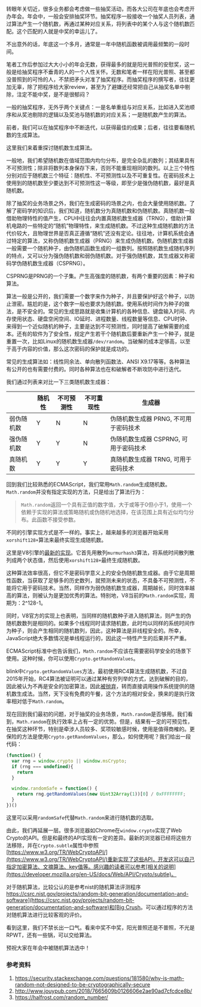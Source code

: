 转眼年关切近，很多业务都会考虑做一些抽奖活动，而各大公司在年底也会考虑开办年会。年会中，一般会安排抽奖环节。抽奖程序一般接收一个抽奖人员列表，通过算法产生一个随机数，再通过某种对应关系，将列表中的某个人与这个随机数匹配。这个匹配的人就是中奖的幸运儿了。

不出意外的话，年底这一个多月，通常是一年中随机函数被调用最频繁的一段时间。

笔者工作后参加过大大小小的年会无数，获得最多的就是阳光普照的安慰奖，这一般是给抽奖程序不垂青的人的一个人性关怀。无数和笔者一样在阳光普照、甚至都没普照到的可怜的人，不禁把矛头对准了抽奖程序。而抽奖程序的撰写者，往往更加无辜，除了把程序给大家review，甚至为了避嫌还经常把自己从抽奖名单中剔除，注定不能中奖，是不是很郁闷？

一般的抽奖程序，无外乎两个关键点：一是名单重组与对应关系，比如进入奖池顺序和从奖池剔除的逻辑以及奖池与随机数的对应关系；一是随机数产生的算法。

前者，我们可以在抽奖程序中不断迭代，以获得最佳的成果；后者，往往要看随机数的生成算法。

这里我们来着重探讨随机数生成算法。

一般地，我们希望随机数在值域范围内均匀分布，是完全杂乱的数列；其结果具有不可预测性；除非将数列本身保存下来，否则不能重现相同的数列。以上三个特性分别对应于随机数三个特征：随机性、不可预测性以及不可重复性。在密码技术上使用到的随机数至少要达到不可预测性这一等级，即至少是强伪随机数，最好是真随机数。

除了抽奖的业务场景之外，我们在生成密码的场景之内，也会大量使用随机数。了解了密码学的知识后，我们知道，随机数分为真随机数和伪随机数。真随机数一般借助物理特性的值产生，CPU中往往会内置真随机数生成器（TRNG），借助计算机电路的一些特定的“随机”物理特性，来生成随机数。不过这种生成随机数的方法代价较大，且物理世界是否真正遵循“随机”还没有定论。往往地，计算机系统会通过特定的算法，又称伪随机数生成器（PRNG）来生成伪随机数。伪随机数生成器一般需要一个随机种子，由伪随机函数生成的一组数列。按照随机数生成随机序列的特点，又可以分为强伪随机数和弱伪随机数。对于强伪随机数，其生成器又称密码学伪随机数生成器（CSPRNG）。

CSPRNG是PRNG的一个子集。产生高强度的随机数，有两个重要的因素：种子和算法。

算法一般是公开的，我们需要一个数字来作为种子，并且要保护好这个种子，以防止泄密。尴尬的是，这个数字一般也要求为随机数。使用系统时间作为种子的做法，是不安全的。常见的生成思路就是收集计算机的各种信息、键盘输入时间、内存使用状态、硬盘空闲空间、IO延时、进程数量、线程数量等信息、CPU时钟、来得到一个近似随机的种子，主要是达到不可预测性，同时提高了破解需要的成本。还有的软件为了安全性，规定产生若干个随机数后要重新产生一个种子，就是重置一次，比如Linux的随机数生成器`/dev/random`。当破解的成本足够高，以至于高于内容的价值，那么这次密码的保护就是成功的。

常见的生成算法如：线性同余法、单向散列函数法、ANSI X9.17等等。各种算法有公开的也有需要付费的。同时各种算法也在和破解者不断攻防中进行迭代。

我们通过列表来对比一下三类随机数生成器：

|   | 随机性 | 不可预测性 | 不可重现性 | 生成器 |
| --- | --- | --- | --- | --- |
| 弱伪随机数 | Y | N | N | 伪随机数生成器 PRNG, 不可用于密码技术 |
| 强伪随机数 | Y | Y | N | 伪随机数生成器 CSPRNG, 可用于密码技术 |
| 真随机数 | Y | Y | Y | 真随机数生成器 TRNG, 可用于密码技术 | 

回到我们比较熟悉的ECMAScript，我们常用`Math.random`生成随机数。`Math.random`并没有指定实现的方法，只是给出了算法行为：

> `Math.random`返回一个具有正值的数字值，大于或等于0但小于1，使用一个依赖于实现的算法或策略随机或伪随机地选择，在该范围上具有近似均匀分布。此函数不接受参数。

不同的引擎实现方式是不一样的。事实上，越来越多的浏览器开始采用`xorshift128+`算法来最终实现生成随机数。

这里是V8引擎的[最新的实现](https://chromium.googlesource.com/v8/v8.git/+/refs/heads/master/src/base/utils/random-number-generator.cc)。它首先用散列`murmurhash3`算法，将系统时间散列散列成两个状态值，然后使用`xorshift128+`最终生成随机数。

这种算法效率很高，但它不是密码学意义上的安全伪随机数生成器。由于它是周期性函数，当获取了足够多的历史数列，就预测未来的状态，不具备不可预测性，不能将它用于密码技术。当然，同样作为弱伪随机数生成器，周期越长，同时效率越高的算法，则被认为是更加优秀的算法。特别地，V8当前的`Math.random`实现，周期为：2^128-1。

同时，V8官方的实现上也表明，当同样的随机数种子进入随机算法，则产生的伪随机数数列是相同的。如果多个线程同时请求随机数，此时均以同样的系统时间作为种子，则会产生相同的随机数列，因此，这种算法是非线程安全的。所幸，JavaScript绝大多数情况是单线程运行的，因此这一特性产生的后果并不严重。

ECMAScript标准中也告诉我们，`Math.random`不应该在需要密码学安全的场景下使用。这种时候，你可以使用`Crypto.getRandomValues`。 

blink中`Crypto.getRandomValues`方法，最初使用RC4算法生成随机数，不过自2015年开始，RC4算法被证明可以通过某种有穷列举的方式，达到破解的目的，因此被认为不再是安全的加密算法，因此[被抛弃](https://codereview.chromium.org/1431233002)，转而直接调用操作系统提供的随机数生成法。当然，天下没有免费的午餐，这个方法的相对安全，换来的是执行效率相对低于`Math.random`。

现在回到我们最初的问题，对于抽奖的业务场景，`Math.random`是否够用。我们看到，`Math.random`在执行效率上占有一定的优势。但是，结果有一定的可预见性，在抽奖这种环节，特别是牵涉人员较多、奖项较敏感时候，使用是值得商榷的。更保险的方法是使用`Crypto.getRandomValues`，那么，如何使用呢？我们给出一段代码：

```JavaScript
(function() {
  var rng = window.crypto || window.msCrypto;
  if (rng === undefined){
    return
  }

  window.randomSafe = function() {
    return rng.getRandomValues(new Uint32Array(1))[0] / 0xFFFFFFFF;
  }
})()
```
 
这里可以采用`randomSafe`代替`Math.random`来进行随机数的选取。

由此，我们再延展一层。很多浏览器如Chrome在`window.crypto`实现了Web Crypto的API。但是和最终的API实现有一定的差异。最新的浏览器已经将这些方法移除，并在`Crypto.subtle`属性中参照[https://www.w3.org/TR/WebCryptoAPI/](https://www.w3.org/TR/WebCryptoAPI/)重新实现了这些API，开发这可以自己指定加密算法、文摘算法、key值等。感兴趣的读者可以参考[相关的说明](https://developer.mozilla.org/en-US/docs/Web/API/Crypto/subtle)。

对于随机算法，比较公认的是参考nist的随机算法评测程序[https://csrc.nist.gov/projects/random-bit-generation/documentation-and-software](https://csrc.nist.gov/projects/random-bit-generation/documentation-and-software)和[Big Crush](http://simul.iro.umontreal.ca/testu01/tu01.html)。可以通过程序的方法对随机算法进行比较客观的评价。

看到这里，我们不禁长出一口气。看来中奖不中奖，阳光普照还是不普照，不光是RPWT，还有一些锅，可以交给算法。

预祝大家在年会中被随机算法选中！

### 参考资料
1. https://security.stackexchange.com/questions/181580/why-is-math-random-not-designed-to-be-cryptographically-secure
1. http://www.jouypub.com/2018/7665609b0126606e2ae90ad7cfcdce8b/
1. https://halfrost.com/random_number/